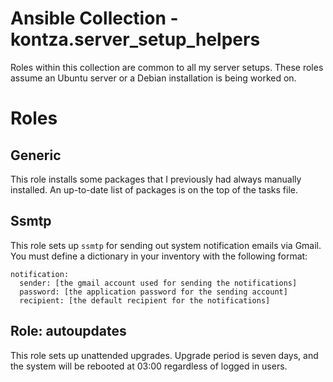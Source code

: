 # Ansible Collection - kontza.server_setup_helpers

Roles within this collection are common to all my server setups. These roles assume an Ubuntu server or a Debian installation is being worked on.

# Roles

## Generic
This role installs some packages that I previously had always manually installed. An up-to-date list of packages is on the top of the tasks file.

## Ssmtp
This role sets up `ssmtp` for sending out system notification emails via Gmail. You must define a dictionary in your inventory with the following format:
```
notification:
  sender: [the gmail account used for sending the notifications]
  password: [the application password for the sending account]
  recipient: [the default recipient for the notifications]
```

## Role: autoupdates
This role sets up unattended upgrades. Upgrade period is seven days, and the system will be rebooted at 03:00 regardless of logged in users.